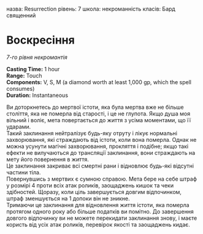 назва: Resurrection рівень: 7 школа: некроманність класів: Бард священний

# Воскресіння
_7-го рівня некромантія_

**Casting Time:** 1 hour    
**Range:** Touch    
**Components:** V, S, M (a diamond worth at least 1,000 gp, which the spell consumes)    
**Duration:** Instantaneous

Ви доторкнетесь до мертвої істоти, яка була мертва вже не більше століття, яка не померла від старості, і це не глупота. Якщо душа моя вільний і воліє, мета повертається до життя з усіма моментами, що її ударами.    
Такий заклинання нейтралізує будь-яку отруту і лікує нормальні захворювання, які страждають від істоти, коли вона померла. Однак не можна усунути магічні захворювання, прокляття і подібне; якщо такі ефекти не вилучаються до трансляції заклинання, вони страждають на мету його повернення в життя.    
Це заклинання закриває всі смертні рани і відновлює будь-які відсутні частини тіла.    
Повернувшись з мертвих є сумною справою. Мета бере на себе штраф у розмірі 4 проти всіх атак роликів, заощаджень кишок та чеки здібностей. Щоразу, коли ціль завершується довгим відпочинком, штраф зменшується на 1 допоки він не зникне.    
Тримаючи це заклинання для відновлення життя істоти, яка померла протягом одного року або більше податків ви помітно. До завершення довгого відпочинку ви не можете перекидати заклинання знову, і маєте користь від усіх атак роликів, перевірок якості та заощаджень кидає. 